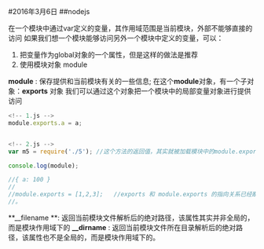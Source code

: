 #2016年3月6日
##nodejs

在一个模块中通过var定义的变量，其作用域范围是当前模块，外部不能够直接的访问
如果我们想一个模块能够访问另外一个模块中定义的变量，可以：

1. 把变量作为global对象的一个属性，但是这样的做法是推荐
2. 使用模块对象 module

**module** : 保存提供和当前模块有关的一些信息;
在这个**module**对象，有一个子对象：**exports** 对象
我们可以通过这个对象把一个模块中的局部变量对象进行提供访问


```js
<!-- 1.js -->
module.exports.a = a;


<!-- 2.js -->
var m5 = require('./5'); //这个方法的返回值，其实就被加载模块中的module.exports

console.log(module);

//{ a: 100 }
//
//module.exports = [1,2,3];   //exports 和 module.exports 的指向关系已经断开了,module.exports 给改写了，不是在这个对象上添加属性那样了
//。
```

**__filename **: 返回当前模块文件解析后的绝对路径，该属性其实并非全局的，而是模块作用域下的
**__dirname** : 返回当前模块文件所在目录解析后的绝对路径，该属性也不是全局的，而是模块作用域下的。

